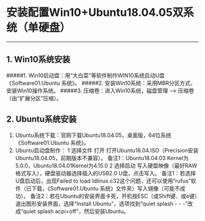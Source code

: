 # 安装配置Win10+Ubuntu18.04.05双系统（单硬盘）
------

## 1. Win10系统安装

#####1. Win10启动盘：用“大白菜”等软件制作WIN10系统启动U盘《Software01.Ubuntu 系统》。
#####2. 安装Win10系统：采用MBR分区方式，安装Win10操作系统。
#####3. 压缩卷：进入Win10系统，磁盘管理 --> 压缩卷（由“扩展分区”压缩）。

## 2. Ubuntu系统安装

1. Ubuntu系统下载：官网下载Ubuntu18.04.05，桌面版，64位系统《Software01.Ubuntu 系统》。
2. Ubuntu启动盘制作：
1  选择文件  打开  打开Ubuntu18.04.ISO（Precision安装Ubuntu18.04.05，前期版本不兼容）。
备注1：Ubuntu18.04.03 Kernel为5.0.0，Ubuntu18.04.01Kernel为4.15.0
2  选择启动  写入硬盘映像（最好RAW格式写入），硬盘驱动器选择插入的USB2.0 U盘，点击写入。
备注1：若选择U盘启动后，出现Failed to load ldlinux.c32这个问题，还可以使用“rufus”软件（已下载，《Software01.Ubuntu 系统》文件夹）写入镜像（可能不成功）。
备注2：若在Ubuntu的安装界面卡死，开机按ESC（或Shift键、或e键）退出图形安装界面，选择“Install Ubuntu”，选项找到“quiet splash - - -”改成“quiet splash acpi=off”，然后安装Ubuntu。
